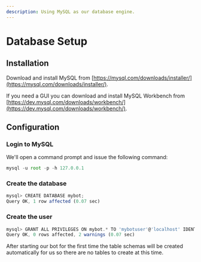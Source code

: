 ```yaml
---
description: Using MySQL as our database engine.
---
```


# Database Setup

## Installation

Download and install MySQL from [https://mysql.com/downloads/installer/](https://mysql.com/downloads/installer/).

If you need a GUI you can download and install MySQL Workbench from [https://dev.mysql.com/downloads/workbench/](https://dev.mysql.com/downloads/workbench/).

## Configuration

### Login to MySQL

We'll open a command prompt and issue the following command:

```typescript
mysql -u root -p -h 127.0.0.1
```

### Create the database

```typescript
mysql> CREATE DATABASE mybot;
Query OK, 1 row affected (0.07 sec)
```

### Create the user

```typescript
mysql> GRANT ALL PRIVILEGES ON mybot.* TO 'mybotuser'@'localhost' IDENTIFIED BY 'mybotpassword';
Query OK, 0 rows affected, 2 warnings (0.07 sec)
```

After starting our bot for the first time the table schemas will be created automatically for us so there are no tables to create at this time.

